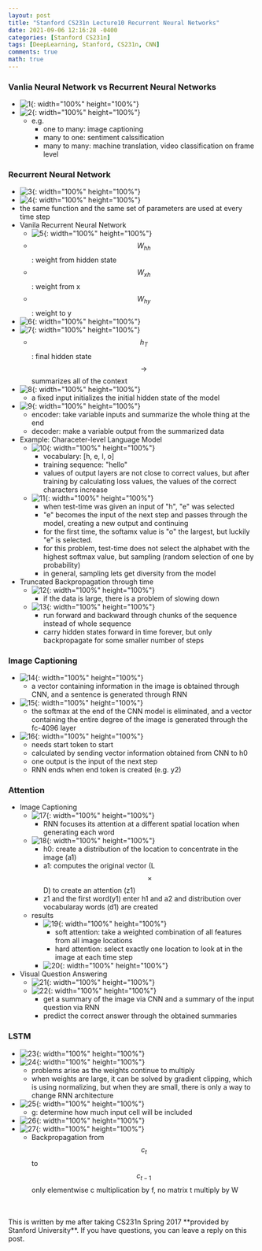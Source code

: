 ```yaml
---
layout: post
title: "Stanford CS231n Lecture10 Recurrent Neural Networks"
date: 2021-09-06 12:16:28 -0400
categories: [Stanford CS231n]
tags: [DeepLearning, Stanford, CS231n, CNN]
comments: true
math: true
---
```


### Vanlia Neural Network vs Recurrent Neural Networks
- ![1](/images/cs231n/lec10/1.png){: width="100%" height="100%"}
- ![2](/images/cs231n/lec10/2.png){: width="100%" height="100%"}
    - e.g. 
        - one to many: image captioning
        - many to one: sentiment calssification
        - many to many: machine translation, video classification on frame level

### Recurrent Neural Network
- ![3](/images/cs231n/lec10/3.png){: width="100%" height="100%"}
- ![4](/images/cs231n/lec10/4.png){: width="100%" height="100%"}
- the same function and the same set of parameters are used at every time step
- Vanila Recurrent Neural Network
    - ![5](/images/cs231n/lec10/5.png){: width="100%" height="100%"}
    - $$W_{hh}$$: weight from hidden state
    - $$W_{xh}$$: weight from x
    - $$W_{hy}$$: weight to y
- ![6](/images/cs231n/lec10/6.png){: width="100%" height="100%"}
- ![7](/images/cs231n/lec10/7.png){: width="100%" height="100%"}
    - $$h_T$$: final hidden state $$\rightarrow$$ summarizes all of the context
- ![8](/images/cs231n/lec10/8.png){: width="100%" height="100%"}
    - a fixed input initializes the initial hidden state of the model 
- ![9](/images/cs231n/lec10/9.png){: width="100%" height="100%"}
    - encoder: take variable inputs and summarize the whole thing at the end
    - decoder: make a variable output from the summarized data
- Example: Characeter-level Language Model
    -  ![10](/images/cs231n/lec10/10.png){: width="100%" height="100%"}
        - vocabulary: [h, e, l, o]
        - training sequence: "hello"
        - values of output layers are not close to correct values, but after training by calculating loss values, the values of the correct characters increase
    - ![11](/images/cs231n/lec10/11.png){: width="100%" height="100%"}
        - when test-time was given an input of "h", "e" was selected
        - "e" becomes the input of the next step and passes through the model, creating a new output and continuing
        - for the first time, the softamx value is "o" the largest, but luckily "e" is selected.
        - for this problem, test-time does not select the alphabet with the highest softmax value, but sampling (random selection of one by probability)
        - in general, sampling lets get diversity from the model
- Truncated Backpropagation through time
    - ![12](/images/cs231n/lec10/12.png){: width="100%" height="100%"}
        - if the data is large, there is a problem of slowing down
    - ![13](/images/cs231n/lec10/13.png){: width="100%" height="100%"}
        - run forward and backward through chunks of the sequence instead of whole sequence 
        - carry hidden states forward in time forever, but only backpropagate for some smaller number of steps

### Image Captioning
- ![14](/images/cs231n/lec10/14.png){: width="100%" height="100%"}
    - a vector containing information in the image is obtained through CNN, and a sentence is generated through RNN
- ![15](/images/cs231n/lec10/15.png){: width="100%" height="100%"}
    - the softmax at the end of the CNN model is eliminated, and a vector containing the entire degree of the image is generated through the fc-4096 layer
- ![16](/images/cs231n/lec10/16.png){: width="100%" height="100%"}
    - needs start token to start
    - calculated by sending vector information obtained from CNN to h0
    - one output is the input of the next step
    - RNN ends when end token is created (e.g. y2)

### Attention
- Image Captioning
    - ![17](/images/cs231n/lec10/17.png){: width="100%" height="100%"}
        - RNN focuses its attention at a different spatial location when generating each word
    - ![18](/images/cs231n/lec10/18.png){: width="100%" height="100%"}
        - h0: create a distribution of the location to concentrate in the image (a1)
        - a1: computes the original vector (L $$\times$$ D) to create an attention (z1)
        - z1 and the first word(y1) enter h1 and a2 and distribution over vocabularay words (d1) are created
    - results
        - ![19](/images/cs231n/lec10/19.png){: width="100%" height="100%"}
            - soft attention: take a weighted combination of all features from all image locations
            - hard attention: select exactly one location to look at in the image at each time step
        - ![20](/images/cs231n/lec10/20.png){: width="100%" height="100%"}
- Visual Question Answering
    - ![21](/images/cs231n/lec10/21.png){: width="100%" height="100%"}
    - ![22](/images/cs231n/lec10/22.png){: width="100%" height="100%"}
        - get a summary of the image via CNN and a summary of the input question via RNN 
        - predict the correct answer through the obtained summaries

### LSTM
- ![23](/images/cs231n/lec10/23.png){: width="100%" height="100%"}
- ![24](/images/cs231n/lec10/24.png){: width="100%" height="100%"}
    - problems arise as the weights continue to multiply
    - when weights are large, it can be solved by gradient clipping, which is using normalizing, but when they are small, there is only a way to change RNN architecture
- ![25](/images/cs231n/lec10/25.png){: width="100%" height="100%"}
    - g: determine how much input cell will be included 
- ![26](/images/cs231n/lec10/26.png){: width="100%" height="100%"} 
- ![27](/images/cs231n/lec10/27.png){: width="100%" height="100%"}
    - Backpropagation from $$c_t$$ to $$c_{t-1}$$ only elementwise c multiplication by f, no matrix t multiply by W 


<br/>
<br/>
This is written by me after taking CS231n Spring 2017 **provided by Stanford University**.
If you have questions, you can leave a reply on this post.